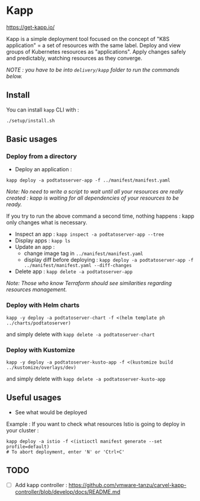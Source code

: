 # Kapp

https://get-kapp.io/

Kapp is a simple deployment tool focused on the concept of "K8S application" = a set of resources with the same label.
Deploy and view groups of Kubernetes resources as "applications".
Apply changes safely and predictably, watching resources as they converge.

_NOTE : you have to be into `delivery/kapp` folder to run the commands below._

## Install

You can install `kapp` CLI with :

```
./setup/install.sh
```

## Basic usages

### Deploy from a directory

- Deploy an application :

```
kapp deploy -a podtatoserver-app -f ../manifest/manifest.yaml
```

_Note: No need to write a script to wait until all your resources are _really_ created : kapp is waiting for all dependencies of your resources to be ready._

If you try to run the above command a second time, nothing happens : kapp only changes what is necessary.

- Inspect an app : `kapp inspect -a podtatoserver-app --tree`
- Display apps : `kapp ls`
- Update an app :
  - change image tag in `../manifest/manifest.yaml`
  - display diff before deploying : `kapp deploy -a podtatoserver-app -f ../manifest/manifest.yaml --diff-changes`
- Delete app : `kapp delete -a podtatoserver-app`

_Note: Those who know Terraform should see similarities regarding resources management._

### Deploy with Helm charts

```
kapp -y deploy -a podtatoserver-chart -f <(helm template ph ../charts/podtatoserver)
```

and simply delete with `kapp delete -a podtatoserver-chart`

### Deploy with Kustomize

```
kapp -y deploy -a podtatoserver-kusto-app -f <(kustomize build ../kustomize/overlays/dev)
```

and simply delete with `kapp delete -a podtatoserver-kusto-app`

## Useful usages

- See what would be deployed

Example : If you want to check what resources Istio is going to deploy in your cluster :

```
kapp deploy -a istio -f <(istioctl manifest generate --set profile=default)
# To abort deployment, enter 'N' or 'Ctrl+C'
```

## TODO

- [ ] Add kapp controller : https://github.com/vmware-tanzu/carvel-kapp-controller/blob/develop/docs/README.md